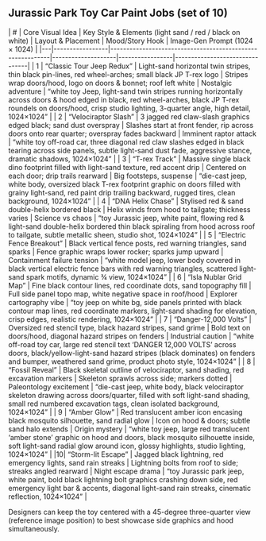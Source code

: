 ## Jurassic Park Toy Car Paint Jobs (set of 10)

| # | Core Visual Idea | Key Style & Elements (light sand / red / black on white) | Layout & Placement | Mood/Story Hook | Image-Gen Prompt (1024 × 1024) | |---|-----------------|-----------------------------------------------------------|--------------------|-----------------|--------------------------------| | 1 | “Classic Tour Jeep Redux” | Light-sand horizontal twin stripes, thin black pin-lines, red wheel-arches; small black JP T-rex logo | Stripes wrap doors/hood, logo on doors & bonnet; roof left white | Nostalgic adventure | “white toy Jeep, light-sand twin stripes running horizontally across doors & hood edged in black, red wheel-arches, black JP T-rex roundels on doors/hood, crisp studio lighting, 3-quarter angle, high detail, 1024×1024” | | 2 | “Velociraptor Slash” | 3 jagged red claw-slash graphics edged black; sand dust overspray | Slashes start at front fender, rip across doors onto rear quarter; overspray fades backward | Imminent raptor attack | “white toy off-road car, three diagonal red claw slashes edged in black tearing across side panels, subtle light-sand dust fade, aggressive stance, dramatic shadows, 1024×1024” | | 3 | “T-rex Track” | Massive single black dino footprint filled with light-sand texture, red accent drip | Centered on each door; drip trails rearward | Big footsteps, suspense | “die-cast jeep, white body, oversized black T-rex footprint graphic on doors filled with grainy light-sand, red paint drip trailing backward, rugged tires, clean background, 1024×1024” | | 4 | “DNA Helix Chase” | Stylised red & sand double-helix bordered black | Helix winds from hood to tailgate; thickness varies | Science vs chaos | “toy Jurassic jeep, white paint, flowing red & light-sand double-helix bordered thin black spiraling from hood across roof to tailgate, subtle metallic sheen, studio shot, 1024×1024” | | 5 | “Electric Fence Breakout” | Black vertical fence posts, red warning triangles, sand sparks | Fence graphic wraps lower rocker; sparks jump upward | Containment failure tension | “white model jeep, lower body covered in black vertical electric fence bars with red warning triangles, scattered light-sand spark motifs, dynamic ¾ view, 1024×1024” | | 6 | “Isla Nublar Grid Map” | Fine black contour lines, red coordinate dots, sand topography fill | Full side panel topo map, white negative space in roof/hood | Explorer cartography vibe | “toy jeep on white bg, side panels printed with black contour map lines, red coordinate markers, light-sand shading for elevation, crisp edges, realistic rendering, 1024×1024” | | 7 | “Danger-12,000 Volts” | Oversized red stencil type, black hazard stripes, sand grime | Bold text on doors/hood, diagonal hazard stripes on fenders | Industrial caution | “white off-road toy car, large red stencil text ‘DANGER 12,000 VOLTS’ across doors, black/yellow-light-sand hazard stripes (black dominates) on fenders and bumper, weathered sand grime, product photo style, 1024×1024” | | 8 | “Fossil Reveal” | Black skeletal outline of velociraptor, sand shading, red excavation markers | Skeleton sprawls across side; markers dotted | Paleontology excitement | “die-cast jeep, white body, black velociraptor skeleton drawing across doors/quarter, filled with soft light-sand shading, small red numbered excavation tags, clean isolated background, 1024×1024” | | 9 | “Amber Glow” | Red translucent amber icon encasing black mosquito silhouette, sand radial glow | Icon on hood & doors; subtle sand halo extends | Origin mystery | “white toy jeep, large red translucent ‘amber stone’ graphic on hood and doors, black mosquito silhouette inside, soft light-sand radial glow around icon, glossy highlights, studio lighting, 1024×1024” | |10| “Storm-lit Escape” | Jagged black lightning, red emergency lights, sand rain streaks | Lightning bolts from roof to side; streaks angled rearward | Night escape drama | “toy Jurassic park jeep, white paint, bold black lightning bolt graphics crashing down side, red emergency light bar & accents, diagonal light-sand rain streaks, cinematic reflection, 1024×1024” |

Designers can keep the toy centered with a 45-degree three-quarter view (reference image position) to best showcase side graphics and hood simultaneously.